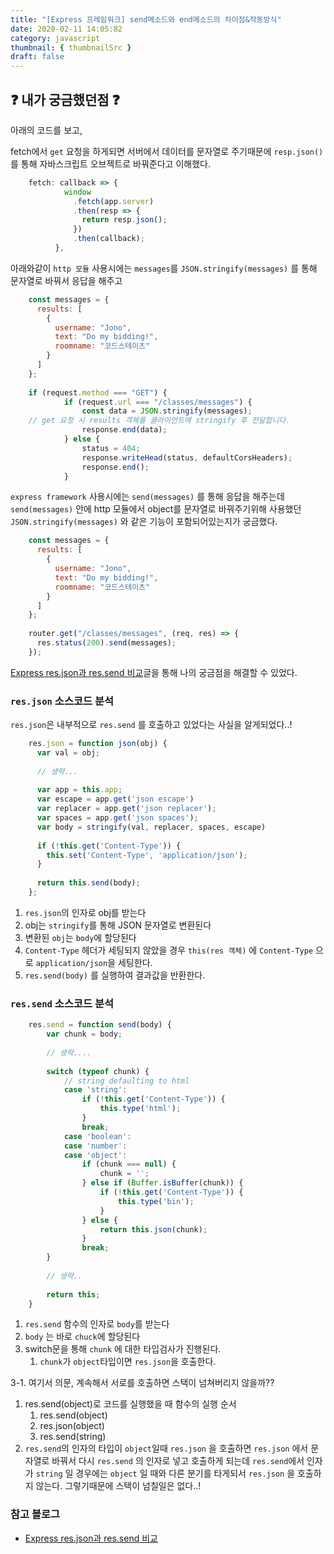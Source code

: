 ```yaml
---
title: "[Express 프레임워크] send메소드와 end메소드의 차이점&작동방식"
date: 2020-02-11 14:05:82
category: javascript
thumbnail: { thumbnailSrc }
draft: false
---
```


## ❓ 내가 궁금했던점 ❓ 

아래의 코드를 보고,

fetch에서 `get` 요청을 하게되면 서버에서 데이터를 문자열로 주기때문에 `resp.json()`를  통해 자바스크립트 오브젝트로 바꿔준다고 이해했다.

```js
    fetch: callback => {
            window
              .fetch(app.server)
              .then(resp => {
                return resp.json();
              })
              .then(callback);
          },
```

아래와같이 `http 모듈` 사용시에는 `messages`를  `JSON.stringify(messages)` 를 통해 문자열로 바꿔서 응답을 해주고

```js
    const messages = {
      results: [
        {
          username: "Jono",
          text: "Do my bidding!",
          roomname: "코드스테이츠"
        }
      ]
    };
    
    if (request.method === "GET") {
    		if (request.url === "/classes/messages") {
    			const data = JSON.stringify(messages);
    // get 요청 시 results 객체를 클라이언트에 stringify 후 전달합니다.
    			response.end(data);
    		} else {
    			status = 404;
    			response.writeHead(status, defaultCorsHeaders);
    			response.end();
    		}

``` 

`express framework` 사용시에는 `send(messages)` 를 통해 응답을 해주는데 `send(messages)` 안에 http 모듈에서 object를 문자열로 바꿔주기위해 사용했던 `JSON.stringify(messages)` 와 같은 기능이 포함되어있는지가 궁금했다.

```js
    const messages = {
      results: [
        {
          username: "Jono",
          text: "Do my bidding!",
          roomname: "코드스테이츠"
        }
      ]
    };
    
    router.get("/classes/messages", (req, res) => {
      res.status(200).send(messages);
    });
```

[Express res.json과 res.send 비교](https://haeguri.github.io/2018/12/30/compare-response-json-send-func/)글을 통해 나의 궁금점을 해결할 수 있었다.

### `res.json` 소스코드 분석

`res.json`은 내부적으로 `res.send` 를 호출하고 있었다는 사실을 알게되었다..!

```js
    res.json = function json(obj) {
      var val = obj;
    
      // 생략...
    
      var app = this.app;
      var escape = app.get('json escape')
      var replacer = app.get('json replacer');
      var spaces = app.get('json spaces');
      var body = stringify(val, replacer, spaces, escape)
    
      if (!this.get('Content-Type')) {
        this.set('Content-Type', 'application/json');
      }
    
      return this.send(body);
    };
```

1. `res.json`의 인자로 obj를 받는다
2. obj는 `stringify`를 통해 JSON 문자열로 변환된다
3. 변환된 `obj`는 `body`에  할당된다
4. `Content-Type` 헤더가 세팅되지 않았을 경우 `this(res 객체)` 에 `Content-Type` 으로 `application/json`을 세팅한다.
5. `res.send(body)` 를 실행하여 결과값을 반환한다.

### `res.send` 소스코드 분석

```js
    res.send = function send(body) {
        var chunk = body;
    
        // 생략....
    
        switch (typeof chunk) {
            // string defaulting to html
            case 'string':
                if (!this.get('Content-Type')) {
                    this.type('html');
                }
                break;
            case 'boolean':
            case 'number':
            case 'object':
                if (chunk === null) {
                    chunk = '';
                } else if (Buffer.isBuffer(chunk)) {
                    if (!this.get('Content-Type')) {
                        this.type('bin');
                    }
                } else {
                    return this.json(chunk);
                }
                break;
        }
    
        // 생략..
    
        return this;
    }
```

1. `res.send` 함수의 인자로 `body`를 받는다
2. `body` 는 바로 `chuck`에  할당된다
3. switch문을 통해 `chunk` 에 대한 타입검사가 진행된다.
    1. `chunk`가 `object`타입이면 `res.json`을 호출한다.

3-1. 여기서 의문, 계속해서 서로를 호출하면 스택이 넘쳐버리지 않을까??

1. res.send(object)로 코드를 실행했을 때 함수의 실행 순서
    1. res.send(object)
    2. res.json(object)
    3. res.send(string)
2. `res.send`의 인자의 타입이 `object`일때 `res.json` 을 호출하면 `res.json` 에서 문자열로 바꿔서 다시 `res.send` 의 인자로 넣고 호출하게 되는데 `res.send`에서 인자가 `string` 일 경우에는 `object` 일 때와 다른 분기를 타게되서 `res.json` 을 호출하지 않는다. 그렇기때문에 스택이 넘칠일은 없다..!

### 참고 블로그
- [Express res.json과 res.send 비교](https://haeguri.github.io/2018/12/30/compare-response-json-send-func/)

